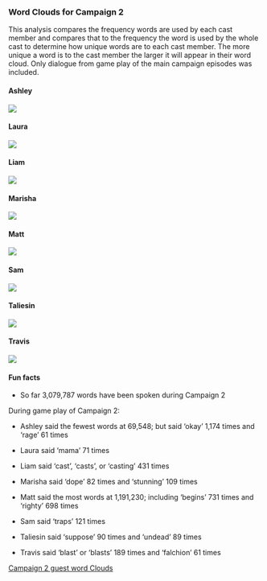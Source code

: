 ### Word Clouds for Campaign 2

This analysis compares the frequency words are used by each cast member
and compares that to the frequency the word is used by the whole cast to
determine how unique words are to each cast member. The more unique a
word is to the cast member the larger it will appear in their word
cloud. Only dialogue from game play of the main campaign episodes was
included.

#### Ashley

![](https://github.com/KyleOfCanada/CRDialogue/raw/main/plots/wordClouds/C2/C2ASHLEY.png)

#### Laura

![](https://github.com/KyleOfCanada/CRDialogue/raw/main/plots/wordClouds/C2/C2LAURA.png)

#### Liam

![](https://github.com/KyleOfCanada/CRDialogue/raw/main/plots/wordClouds/C2/C2LIAM.png)

#### Marisha

![](https://github.com/KyleOfCanada/CRDialogue/raw/main/plots/wordClouds/C2/C2MARISHA.png)

#### Matt

![](https://github.com/KyleOfCanada/CRDialogue/raw/main/plots/wordClouds/C2/C2MATT.png)

#### Sam

![](https://github.com/KyleOfCanada/CRDialogue/raw/main/plots/wordClouds/C2/C2SAM.png)

#### Taliesin

![](https://github.com/KyleOfCanada/CRDialogue/raw/main/plots/wordClouds/C2/C2TALIESIN.png)

#### Travis

![](https://github.com/KyleOfCanada/CRDialogue/raw/main/plots/wordClouds/C2/C2TRAVIS.png)

#### Fun facts

-   So far 3,079,787 words have been spoken during Campaign 2

During game play of Campaign 2:

-   Ashley said the fewest words at 69,548; but said ‘okay’ 1,174 times
    and ‘rage’ 61 times

-   Laura said ‘mama’ 71 times

-   Liam said ‘cast’, ‘casts’, or ‘casting’ 431 times

-   Marisha said ‘dope’ 82 times and ‘stunning’ 109 times

-   Matt said the most words at 1,191,230; including ‘begins’ 731 times
    and ‘righty’ 698 times

-   Sam said ‘traps’ 121 times

-   Taliesin said ‘suppose’ 90 times and ‘undead’ 89 times

-   Travis said ‘blast’ or ‘blasts’ 189 times and ‘falchion’ 61 times

[Campaign 2 guest word
Clouds](https://github.com/KyleOfCanada/CRDialogue/blob/main/docs/wordCloudsGuests.md#word-clouds-for-campaign-2-guests)
